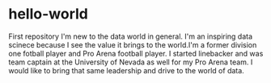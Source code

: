 # hello-world
First repository
I'm new to the data world in general. I'm an inspiring data scinece because I see the value it brings to the world.I'm a former division one fotball player and Pro Arena football player. I started linebacker and was team captain at the University of Nevada as well for my Pro Arena team. I would like to bring that same leadership and drive to the world of data.
